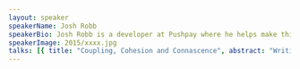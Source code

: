 ```yaml
---
layout: speaker
speakerName: Josh Robb
speakerBio: Josh Robb is a developer at Pushpay where he helps make things a little bit better every single day. He's been working on SaaS products for over 10 years and loves being able to get features in front of customers quickly.</p><p>He values code which is easy to change, systems which are easy to monitor, manage and most importantly ship. Most of all he loves teams which continuously improve.
speakerImage: 2015/xxxx.jpg
talks: [{ title: "Coupling, Cohesion and Connascence", abstract: "Writing code is hard. Join Josh as he guides you through some principles that will help you write code that scales and is easy to maintain.", link: 'https://www.youtube.com/embed/' }]
---
```

